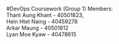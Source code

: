 #DevOps Coursework (Group 1)
Members: <br>
Thant Aung Khant - 40501823,<br>
Hein Htet Naing - 40459278 <br>
Arkar Maung - 40501812<br>
Lyan Moe Kyaw - 40478615<br>


